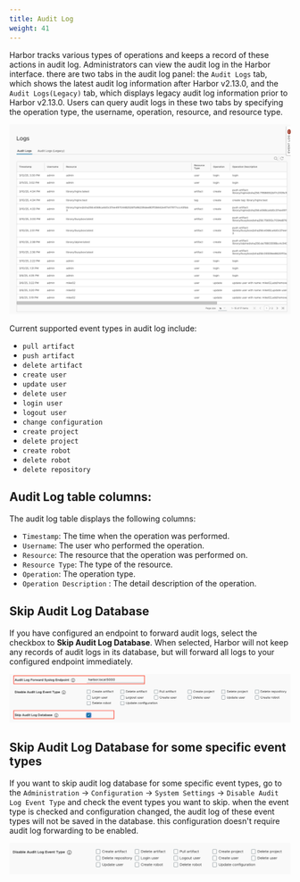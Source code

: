 ```yaml
---
title: Audit Log
weight: 41
---
```


Harbor tracks various types of operations and keeps a record of these actions in audit log. Administrators can view the audit log in the Harbor interface. there are two tabs in the audit log panel: the `Audit Logs` tab, which shows the latest audit log information after Harbor v2.13.0, and the `Audit Logs(Legacy)` tab, which displays legacy audit log information prior to Harbor v2.13.0. Users can query audit logs in these two tabs by specifying the operation type, the username, operation, resource, and resource type.

![Audit logs table](../../img/auditlogs.png)

Current supported event types in audit log include:

- `pull artifact`
- `push artifact`
- `delete artifact`
- `create user`
- `update user`
- `delete user`
- `login user`
- `logout user`
- `change configuration`
- `create project`
- `delete project`
- `create robot`
- `delete robot`
- `delete repository`

## Audit Log table columns:

The audit log table displays the following columns:

- `Timestamp`: The time when the operation was performed.
- `Username`: The user who performed the operation.
- `Resource`: The resource that the operation was performed on.
- `Resource Type`: The type of the resource.
- `Operation`: The operation type.
- `Operation Description` : The detail description of the operation.

## Skip Audit Log Database

If you have configured an endpoint to forward audit logs, select the checkbox to **Skip Audit Log Database**. When selected, Harbor will not keep any records of audit logs in its database, but will forward all logs to your configured endpoint immediately.

![Skip Audit Log Database](../../img/skipauditlogdb.png)

## Skip Audit Log Database for some specific event types

If you want to skip audit log database for some specific event types, go to the `Administration` -> `Configuration` -> `System Settings` -> `Disable Audit Log Event Type` and check the event types you want to skip. when the event type is checked and configuration changed, the audit log of these event types will not be saved in the database. this configuration doesn't require audit log forwarding to be enabled.

![Skip audit log](../../img/skipauditlog.png)


